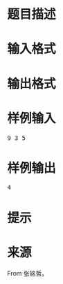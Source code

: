 

# 题目描述



# 输入格式



# 输出格式



# 样例输入


<pre>9 3 5</pre>

# 样例输出


<pre>4</pre>

# 提示



# 来源


<p>
From 张铭哲。
</p>
